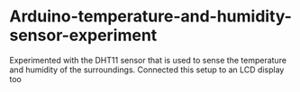 # Arduino-temperature-and-humidity-sensor-experiment

Experimented with the DHT11 sensor that is used to sense the temperature and humidity of the surroundings. Connected this setup to an LCD display too
